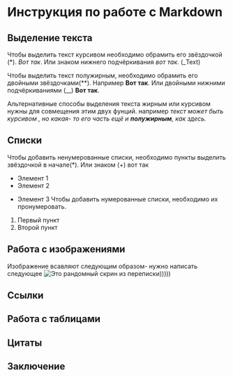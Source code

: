 # Инструкция по работе с Markdown 

## Выделение текста 
Чтобы выделить текст курсивом необходимо обрамить его звёздочкой (*). *Вот так*.
Или знаком нижнего подчёркивания _вот так_. (_Text)

Чтобы выделить текст полужирным, необходимо обрамить его двойными звёздочками(**). Например **Вот так**.  Или двойными нижними подчёркиваниями (__) __Вот так__.

Альтернативные способы выделения текста жирным или курсивом нужны для совмещения этим двух фунций. например  _текст может быть курсивом , но какая- то его часть ещё и **полужирным**, как здесь._
## Списки

Чтобы добавить ненумерованные списки, необходимо пункты выделить звёздочкой в начале(*). Или знаком (+) вот так 
* Элемент 1
* Элемент 2
+ Элемент 3
Чтобы добавить нумерованные списки, необходимо их пронумеровать.
1. Первый пункт
2. Второй пункт
##  Работа с изображениями
Изображение всавляют следующим образом- нужно написать следующее ![Это рандомный скрин из переписки)))))](123.png)
## Ссылки

## Работа с таблицами 

## Цитаты 

## Заключение 

